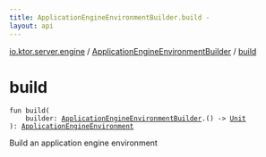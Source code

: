 ```yaml
---
title: ApplicationEngineEnvironmentBuilder.build - 
layout: api
---
```


<div class='api-docs-breadcrumbs'><a href="../index.html">io.ktor.server.engine</a> / <a href="index.html">ApplicationEngineEnvironmentBuilder</a> / <a href="./build.html">build</a></div>

# build

<div class="signature"><code><span class="keyword">fun </span><span class="identifier">build</span><span class="symbol">(</span><br/>&nbsp;&nbsp;&nbsp;&nbsp;<span class="parameterName" id="io.ktor.server.engine.ApplicationEngineEnvironmentBuilder$build(kotlin.Function1((io.ktor.server.engine.ApplicationEngineEnvironmentBuilder, kotlin.Unit)))/builder">builder</span><span class="symbol">:</span>&nbsp;<a href="index.html"><span class="identifier">ApplicationEngineEnvironmentBuilder</span></a><span class="symbol">.</span><span class="symbol">(</span><span class="symbol">)</span>&nbsp;<span class="symbol">-&gt;</span>&nbsp;<a href="https://kotlinlang.org/api/latest/jvm/stdlib/kotlin/-unit/index.html"><span class="identifier">Unit</span></a><br/><span class="symbol">)</span><span class="symbol">: </span><a href="../-application-engine-environment/index.html"><span class="identifier">ApplicationEngineEnvironment</span></a></code></div>

Build an application engine environment

